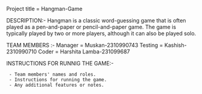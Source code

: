 Project title = Hangman-Game

DESCRIPTION:-
Hangman is a classic word-guessing game that is often played as a pen-and-paper or pencil-and-paper game. The game is typically played by two or more players, although it can also be played solo.

TEAM MEMBERS :-
Manager = Muskan-2310990743
Testing = Kashish-2310990710
Coder = Harshita Lamba-231099687

INSTRUCTIONS FOR RUNNIG THE GAME:-


     - Team members' names and roles.
     - Instructions for running the game.
     - Any additional features or notes.
